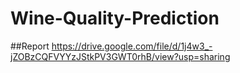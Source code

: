 # Wine-Quality-Prediction

##Report 
https://drive.google.com/file/d/1j4w3_-jZOBzCQFVYYzJStkPV3GWT0rhB/view?usp=sharing
